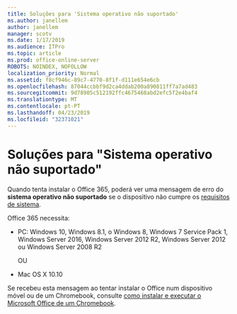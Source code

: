 ```yaml
---
title: Soluções para 'Sistema operativo não suportado'
ms.author: janellem
author: janellem
manager: scotv
ms.date: 1/17/2019
ms.audience: ITPro
ms.topic: article
ms.prod: office-online-server
ROBOTS: NOINDEX, NOFOLLOW
localization_priority: Normal
ms.assetid: f8cf946c-89c7-4770-8f1f-d111e654e6cb
ms.openlocfilehash: 87044ccbbf9d2ca4ddab200a890811ff7a7ad483
ms.sourcegitcommit: 9d78905c512192ffc4675468abd2efc5f2e4baf4
ms.translationtype: MT
ms.contentlocale: pt-PT
ms.lasthandoff: 04/23/2019
ms.locfileid: "32371021"
---
```

# <a name="solutions-for-unsupported-operating-system"></a>Soluções para "Sistema operativo não suportado"



Quando tenta instalar o Office 365, poderá ver uma mensagem de erro do **sistema operativo não suportado** se o dispositivo não cumpre os [requisitos de sistema](https://products.office.com/office-system-requirements).
  
Office 365 necessita:
  
- PC: Windows 10, Windows 8.1, o Windows 8, Windows 7 Service Pack 1, Windows Server 2016, Windows Server 2012 R2, Windows Server 2012 ou Windows Server 2008 R2
    
    OU
    
- Mac OS X 10.10
    
Se recebeu esta mensagem ao tentar instalar o Office num dispositivo móvel ou de um Chromebook, consulte [como instalar e executar o Microsoft Office de um Chromebook](https://support.office.com/article/32f14a23-2c1a-4579-b973-d4b1d78561ad?wt.mc_id=Alchemy_ClientDIA).
  

